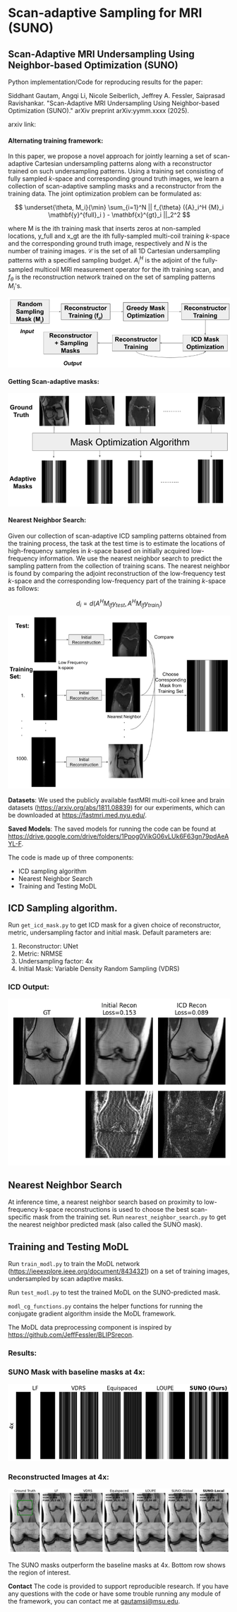 # Scan-adaptive Sampling for MRI (SUNO)
## Scan-Adaptive MRI Undersampling Using Neighbor-based Optimization (SUNO)

Python implementation/Code for reproducing results for the paper:

Siddhant Gautam, Angqi Li, Nicole Seiberlich, Jeffrey A. Fessler, Saiprasad Ravishankar. "Scan-Adaptive MRI Undersampling Using Neighbor-based Optimization (SUNO)." arXiv preprint arXiv:yymm.xxxx (2025).

arxiv link: 


#### Alternating training framework:
In this paper, we propose a novel approach for jointly learning a set of scan-adaptive Cartesian undersampling patterns along with a reconstructor trained on such undersampling patterns. 
Using a training set consisting of fully sampled $k$-space and corresponding ground truth images, we learn a collection of scan-adaptive sampling masks and a reconstructor from the training data. The joint optimization problem can be formulated as:


$$
\underset{\theta, M_i}{\min} \sum_{i=1}^N || f_{\theta} ({A}_i^H {M}_i \mathbf{y}^{full}_i ) - \mathbf{x}^{gt}_i ||_2^2
$$

where M is the ith training mask that inserts zeros at non-sampled locations, y_full and x_gt are the ith fully-sampled multi-coil training $k$-space and the corresponding ground truth image, respectively and $N$ is the number of training images. $\mathcal{C}$ is the set of all 1D Cartesian undersampling patterns with a specified sampling budget. $A_i^H$ is the adjoint of the fully-sampled multicoil MRI measurement operator for the ith training scan, and $f_{\theta}$ is the reconstruction network trained on the set of sampling patterns $M_i$'s. 

![alt text](https://github.com/sidgautam95/adaptive-sampling-mri-suno/blob/main/figures/icd_alternating.png)

#### Getting Scan-adaptive masks:
![alt text](https://github.com/sidgautam95/adaptive-sampling-mri-suno/blob/main/figures/mri_train_pipeline.png)

#### Nearest Neighbor Search:
Given our collection of scan-adaptive ICD sampling patterns obtained from the training process, the task at the test time is to estimate the locations of high-frequency samples in $k$-space based on initially acquired low-frequency information. We use the nearest neighbor search to predict the sampling pattern from the collection of training scans. The nearest neighbor is found by comparing the adjoint reconstruction of the low-frequency test $k$-space and the corresponding low-frequency part of the training $k$-space as follows:

$$
d_i =  d(A^H M_{lf} y_{test}, A^H M_{lf} y_{train_i})
$$


![alt text](https://github.com/sidgautam95/adaptive-sampling-mri-suno/blob/main/figures/mri_testing_pipeline_nn.png)

**Datasets**: We used the publicly available fastMRI multi-coil knee and brain datasets (https://arxiv.org/abs/1811.08839) for our experiments, which can be downloaded at https://fastmri.med.nyu.edu/. 

**Saved Models**: The saved models for running the code can be found at https://drive.google.com/drive/folders/1Ppog0VikG06vLUk6F63gn79pdAeAYL-F.

The code is made up of three components: 
* ICD sampling algorithm
* Nearest Neighbor Search
* Training and Testing MoDL

## ICD Sampling algorithm.

Run `get_icd_mask.py` to get ICD mask for a given choice of reconstructor, metric, undersampling factor and initial mask. Default parameters are:
1. Reconstructor: UNet
2. Metric: NRMSE
3. Undersampling factor: 4x
4. Initial Mask: Variable Density Random Sampling (VDRS)

### ICD Output:

![alt text](https://github.com/sidgautam95/adaptive-sampling-mri-suno/blob/main/figures/icd_recon_4x.png)


## Nearest Neighbor Search
At inference time, a nearest neighbor search based on proximity to low-frequency k-space reconstructions is used to choose the best scan-specific mask from the training set.
Run `nearest_neighbor_search.py` to get the nearest neighbor predicted mask (also called the SUNO mask).

## Training and Testing MoDL
Run `train_modl.py` to train the MoDL network (https://ieeexplore.ieee.org/document/8434321) on a set of training images, undersampled by scan adaptive masks.

Run `test_modl.py` to test the trained MoDL on the SUNO-predicted mask.

`modl_cg_functions.py` contains the helper functions for running the conjugate gradient algorithm inside the MoDL framework.

The MoDL data preprocessing component is inspired by https://github.com/JeffFessler/BLIPSrecon.

### Results:
### SUNO Mask with baseline masks at 4x:
![alt text](https://github.com/sidgautam95/adaptive-sampling-mri-suno/blob/main/figures/icd_vs_baseline_masks_fastmri_4x.png)


### Reconstructed Images at 4x:
![alt text](https://github.com/sidgautam95/adaptive-sampling-mri-suno/blob/main/figures/img_recons_modl_file1001668_slc20_4x_with_lf.png)

The SUNO masks outperform the baseline masks at 4x. Bottom row shows the region of interest.


**Contact**
The code is provided to support reproducible research. If you have any questions with the code or have some trouble running any module of the framework, you can contact me at gautamsi@msu.edu.
